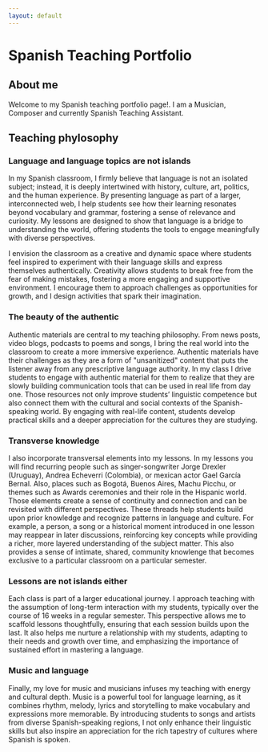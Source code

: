 ```yaml
---
layout: default
---
```

# Spanish Teaching Portfolio

## About me

Welcome to my Spanish teaching portfolio page!.
I am a Musician, Composer and currently Spanish Teaching Assistant.

## Teaching phylosophy

### Language and language topics are not islands

In my Spanish classroom, I firmly believe that language is not an isolated subject; instead, it is deeply intertwined with history, culture, art, politics, and the human experience. By presenting language as part of a larger, interconnected web, I help students see how their learning resonates beyond vocabulary and grammar, fostering a sense of relevance and curiosity. My lessons are designed to show that language is a bridge to understanding the world, offering students the tools to engage meaningfully with diverse perspectives.

I envision the classroom as a creative and dynamic space where students feel inspired to experiment with their language skills and express themselves authentically. Creativity allows students to break free from the fear of making mistakes, fostering a more engaging and supportive environment. I encourage them to approach challenges as opportunities for growth, and I design activities that spark their imagination.

### The beauty of the authentic

Authentic materials are central to my teaching philosophy. From news posts, video blogs, podcasts to poems and songs, I bring the real world into the classroom to create a more immersive experience. Authentic materials have their challenges as they are a form of "unsanitized" content that puts the listener away from any prescriptive language authority. In my class I drive students to engage with authentic material for them to realize that they are slowly building communication tools that can be used in real life from day one. Those resources not only improve students’ linguistic competence but also connect them with the cultural and social contexts of the Spanish-speaking world. By engaging with real-life content, students develop practical skills and a deeper appreciation for the cultures they are studying.

### Transverse knowledge

I also incorporate transversal elements into my lessons. In my lessons you will find recurring people such as singer-songwriter Jorge Drexler (Uruguay), Andrea Echeverri (Colombia),  or mexican actor Gael García Bernal. Also, places such as Bogotá, Buenos Aires, Machu Picchu, or themes such as Awards ceremonies and their role in the Hispanic world. Those elements create a sense of continuity and connection and can be revisited with different perspectives. These threads help students build upon prior knowledge and recognize patterns in language and culture. For example, a person, a song or a historical moment introduced in one lesson may reappear in later discussions, reinforcing key concepts while providing a richer, more layered understanding of the subject matter. This also provides a sense of intimate, shared, community knowlenge that becomes exclusive to a particular classroom on a particular semester.

### Lessons are not islands either

Each class is part of a larger educational journey. I approach teaching with the assumption of long-term interaction with my students, typically over the course of 16 weeks in a regular semester. This perspective allows me to scaffold lessons thoughtfully, ensuring that each session builds upon the last. It also helps me nurture a relationship with my students, adapting to their needs and growth over time, and emphasizing the importance of sustained effort in mastering a language.

### Music and language

Finally, my love for music and musicians infuses my teaching with energy and cultural depth. Music is a powerful tool for language learning, as it combines rhythm, melody, lyrics and storytelling to make vocabulary and expressions more memorable. By introducing students to songs and artists from diverse Spanish-speaking regions, I not only enhance their linguistic skills but also inspire an appreciation for the rich tapestry of cultures where Spanish is spoken.
